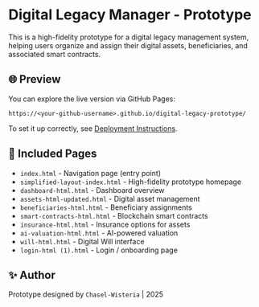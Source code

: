 
# Digital Legacy Manager - Prototype

This is a high-fidelity prototype for a digital legacy management system, helping users organize and assign their digital assets, beneficiaries, and associated smart contracts.

## 🌐 Preview

You can explore the live version via GitHub Pages:

```
https://<your-github-username>.github.io/digital-legacy-prototype/
```

To set it up correctly, see [Deployment Instructions](INSTALL.md).

## 🧩 Included Pages

- `index.html` - Navigation page (entry point)
- `simplified-layout-index.html` - High-fidelity prototype homepage
- `dashboard-html.html` - Dashboard overview
- `assets-html-updated.html` - Digital asset management
- `beneficiaries-html.html` - Beneficiary assignments
- `smart-contracts-html.html` - Blockchain smart contracts
- `insurance-html.html` - Insurance options for assets
- `ai-valuation-html.html` - AI-powered valuation
- `will-html.html` - Digital Will interface
- `login-html (1).html` - Login / onboarding page

## ✨ Author

Prototype designed by `Chasel-Wisteria` | 2025
